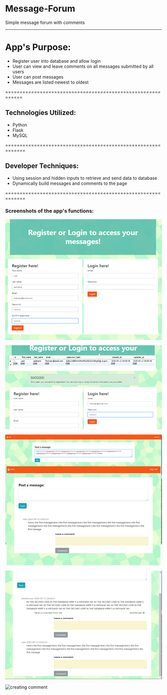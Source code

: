 # Message-Forum

Simple message forum with comments 

------------------------------------------------------------

# App's Purpose:

- Register user into database and allow login
- User can view and leave comments on all messages submitted by all users
- User can post messages
- Messages are listed newest to oldest

============================================================

## Technologies Utilized:

- Python
- Flask
- MySQL

=============================================================

## Developer Techniques:

- Using session and hidden inputs to retrieve and send data to database
- Dynamically build messages and comments to the page


=============================================================

 ### Screenshots of the app's functions:


![initial load](/static/homepage.jpg)

![registering user](/static/2.jpg)

![login](/static/3.jpg)

![creating message](/static/4.jpg)

![creating comment](/static/5.jpg)